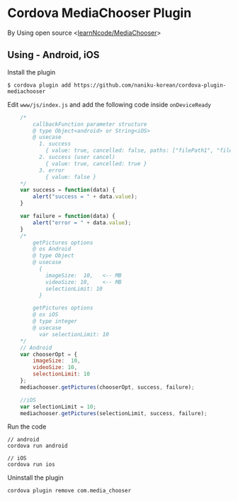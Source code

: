 # Cordova MediaChooser Plugin

By Using open source <[learnNcode/MediaChooser](https://github.com/learnNcode/MediaChooser)>


## Using - Android, iOS
Install the plugin

    $ cordova plugin add https://github.com/naniku-korean/cordova-plugin-mediachooser
    
Edit `www/js/index.js` and add the following code inside `onDeviceReady`

```js
    /* 
        callbackFunction parameter structure
        @ type Object<android> or String<iOS>
        @ usecase
          1. success
            { value: true, cancelled: false, paths: ["filePath1", "filePath2", ...] }
          2. success (user cancel)
            { value: true, cancelled: true }
          3. error
            { value: false }
    */
    var success = function(data) {
        alert("success = " + data.value);
    }

    var failure = function(data) {
        alert("error = " + data.value);
    }
    /*
        getPictures options
        @ os Android
        @ type Object
        @ usecase 
          {
            imageSize:  10,   <-- MB
            videoSize: 10,    <-- MB
            selectionLimit: 10
          }

        getPictures options
        @ os iOS
        @ type integer
        @ usecase
          var selectionLimit: 10
    */
    // Android
    var chooserOpt = {
        imageSize:  10,
        videoSize: 10,
        selectionLimit: 10
    };
    mediachooser.getPictures(chooserOpt, success, failure);

    //iOS
    var selectionLimit = 10;
    mediachooser.getPictures(selectionLimit, success, failure);
```
Run the code

    // android
    cordova run android

    // iOS
    cordova run ios
    
Uninstall the plugin

    cordova plugin remove com.media_chooser
    
